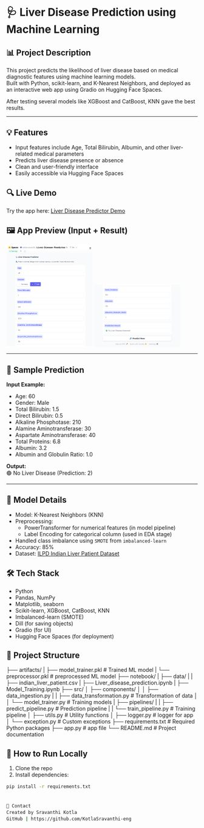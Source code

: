 # 🩺 Liver Disease Prediction using Machine Learning

## 📊 Project Description
This project predicts the likelihood of liver disease based on medical diagnostic features using machine learning models.  
Built with Python, scikit-learn, and K-Nearest Neighbors, and deployed as an interactive web app using Gradio on Hugging Face Spaces.

After testing several models like XGBoost and CatBoost, KNN gave the best results.

--------------------

## 💡 Features
- Input features include Age, Total Bilirubin, Albumin, and other liver-related medical parameters  
- Predicts liver disease presence or absence  
- Clean and user-friendly interface  
- Easily accessible via Hugging Face Spaces  

## 🔍 Live Demo
Try the app here: [Liver Disease Predictor Demo](https://huggingface.co/spaces/kotlasravanthi/Liver-Disease-Predictor)

## 🖼️ App Preview (Input + Result)

<p float="left">
  <img src="screenshots/demo(1).png" width="45%" />
  <img src="screenshots/demo(2).png" width="45%" />
</p>

-------

## 🧪 Sample Prediction

**Input Example:**
- Age: 60  
- Gender: Male  
- Total Bilirubin: 1.5  
- Direct Bilirubin: 0.5  
- Alkaline Phosphotase: 210  
- Alamine Aminotransferase: 30  
- Aspartate Aminotransferase: 40  
- Total Proteins: 6.8  
- Albumin: 3.2  
- Albumin and Globulin Ratio: 1.0  

**Output:**  
🟢 No Liver Disease (Prediction: 2)

---

## 🧠 Model Details
- Model: K-Nearest Neighbors (KNN) 
- Preprocessing: 
  - PowerTransformer for numerical features (in model pipeline)
  - Label Encoding for categorical column (used in EDA stage) 
- Handled class imbalance using `SMOTE` from `imbalanced-learn`
- Accuracy: 85%  
- Dataset: [ILPD Indian Liver Patient Dataset](https://archive.ics.uci.edu/dataset/225/ilpd+indian+liver+patient+dataset)


## 🛠️ Tech Stack
- Python  
- Pandas, NumPy  
- Matplotlib, seaborn
- Scikit-learn, XGBoost, CatBoost, KNN
- Imbalanced-learn (SMOTE)
- Dill (for saving objects)  
- Gradio (for UI)  
- Hugging Face Spaces (for deployment)


## 📁 Project Structure
├── artifacts/
|   ├── model_trainer.pkl # Trained ML model
|   └── preprocessor.pkl # preprocessed ML model
├── notebook/
|   ├── data/
|   |   ├── indian_liver_patient.csv 
|   ├── Liver_disease_prediction.ipynb
|   ├── Model_Training.ipynb
├── src/
│   ├── components/
│   │   ├── data_ingestion.py 
|   |   ├── data_transformation.py # Transformation of data
│   │   └── model_trainer.py # Training models
|   ├── pipelines/
|   |   ├── predict_pipeline.py # Prediction pipeline
|   |   └── train_pipeline.py # Training pipeline
│   ├── utils.py # Utility functions
│   ├── logger.py # logger for app
│   └── exception.py # Custom exceptions
├── requirements.txt # Required Python packages
├── app.py # app file
└── README.md # Project documentation


## 🧠 How to Run Locally
1. Clone the repo  
2. Install dependencies:
```bash
pip install -r requirements.txt


🤝 Contact
Created by Sravanthi Kotla
GitHub | https://github.com/KotlaSravanthi-eng


